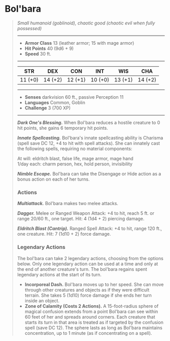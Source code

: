# Bol'bara
>*Small humanoid (goblinoid), chaotic good (chaotic evil when fully possessed)*
>___
>- **Armor Class** 13 (leather armor; 15 with mage armor)
>- **Hit Points** 40 (9d6 + 9)
>- **Speed** 30 ft.
>___
>|STR|DEX|CON|INT|WIS|CHA|
>|:---:|:---:|:---:|:---:|:---:|:---:|
>|11 (+0)|14 (+2)|12 (+1)|10 (+0)|13 (+1)|14 (+2)|
>___
>- **Senses** darkvision 60 ft., passive Perception 11
>- **Languages** Common, Goblin
>- **Challenge** 3 (700 XP)
>___
>***Dark One's Blessing.*** When Bol'bara reduces a hostile creature to 0 hit points, she gains 6 temporary hit points.  
>
>***Innate Spellcasting.*** Bol'bara's innate spellcasting ability is Charisma (spell save DC 12, +4 to hit with spell attacks). She can innately cast the following spells, requiring no material components:  
>
>At will: eldritch blast, false life, mage armor, mage hand  
>1/day each: charm person, hex, hold person, invisibility  
>
>
>***Nimble Escape.*** Bol'bara can take the Disengage or Hide action as a bonus action on each of her turns.  
>
>### Actions
>***Multiattack.*** Bol'bara makes two melee attacks.  
>
>***Dagger.*** Melee  or Ranged Weapon Attack: +4 to hit, reach 5 ft. or range 20/60 ft., one target. Hit: 4 (1d4 + 2) piercing damage.  
>
>***Eldritch Blast (Cantrip).*** Ranged Spell Attack: +4 to hit, range 120 ft., one creature. Hit: 7 (1d10 + 2) force damage.  
>
>### Legendary Actions
>The bol'bara can take 2 legendary actions, choosing from the options below. Only one legendary action can be used at a time and only at the end of another creature's turn. The bol'bara regains spent legendary actions at the start of its turn.
>
>- **Incorporeal Dash.** Bol'bara moves up to her speed. She can move through other creatures and objects as if they were difficult terrain. She takes 5 (1d10) force damage if she ends her turn inside an object.
>- **Zone of Calamity (Costs 2 Actions).** A 15-foot-radius sphere of magical confusion extends from a point Bol'bara can see within 60 feet of her and spreads around corners. Each creature that starts its turn in that area is treated as if targeted by the confusion spell (save DC 12). The sphere lasts as long as Bol'bara maintains concentration, up to 1 minute (as if concentrating on a spell).
